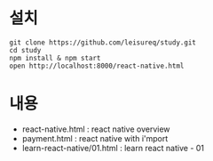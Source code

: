 # 설치

```
git clone https://github.com/leisureq/study.git
cd study
npm install & npm start
open http://localhost:8000/react-native.html
```

# 내용

* react-native.html : react native overview
* payment.html : react native with i'mport
* learn-react-native/01.html : learn react native - 01
